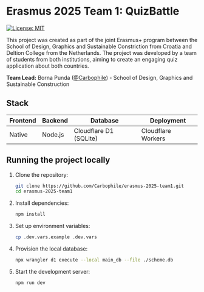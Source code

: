 # Erasmus 2025 Team 1: QuizBattle

[![License: MIT](https://img.shields.io/badge/License-MIT-yellow.svg)](https://opensource.org/licenses/MIT)

This project was created as part of the joint Erasmus+ program between the School of Design, Graphics and Sustainable Constriction from Croatia and Deltion College from the Netherlands. The project was developed by a team of students from both institutions, aiming to create an engaging quiz application about both countries.

**Team Lead:** Borna Punda ([@Carbophile](https://github.com/Carbophile)) - School of Design, Graphics and Sustainable Construction

## Stack
| **Frontend** 	 | **Backend** 	 | **Database**           	 | **Deployment**     	 |
|----------------|---------------|--------------------------|----------------------|
| Native       	 | Node.js     	 | Cloudflare D1 (SQLite) 	 | Cloudflare Workers 	 |

## Running the project locally
1. Clone the repository:
   ```bash
   git clone https://github.com/Carbophile/erasmus-2025-team1.git
   cd erasmus-2025-team1
   ```
2. Install dependencies:
   ```bash
   npm install
   ```
3. Set up environment variables:
   ```bash
   cp .dev.vars.example .dev.vars
   ```
4. Provision the local database:
   ```bash
   npx wrangler d1 execute --local main_db --file ./scheme.db
   ```
5. Start the development server:
   ```bash
   npm run dev
   ```
